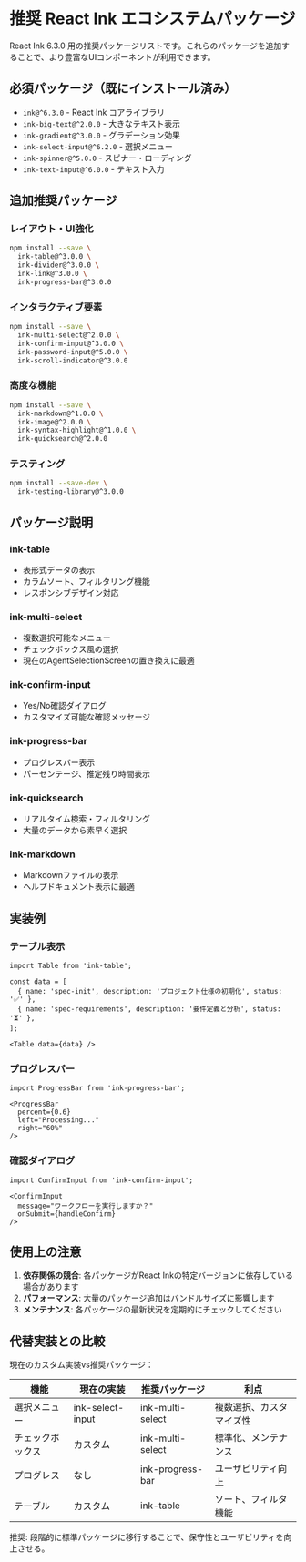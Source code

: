 # 推奨 React Ink エコシステムパッケージ

React Ink 6.3.0 用の推奨パッケージリストです。これらのパッケージを追加することで、より豊富なUIコンポーネントが利用できます。

## 必須パッケージ（既にインストール済み）

- `ink@^6.3.0` - React Ink コアライブラリ
- `ink-big-text@^2.0.0` - 大きなテキスト表示
- `ink-gradient@^3.0.0` - グラデーション効果
- `ink-select-input@^6.2.0` - 選択メニュー
- `ink-spinner@^5.0.0` - スピナー・ローディング
- `ink-text-input@^6.0.0` - テキスト入力

## 追加推奨パッケージ

### レイアウト・UI強化
```bash
npm install --save \
  ink-table@^3.0.0 \
  ink-divider@^3.0.0 \
  ink-link@^3.0.0 \
  ink-progress-bar@^3.0.0
```

### インタラクティブ要素
```bash
npm install --save \
  ink-multi-select@^2.0.0 \
  ink-confirm-input@^3.0.0 \
  ink-password-input@^5.0.0 \
  ink-scroll-indicator@^3.0.0
```

### 高度な機能
```bash
npm install --save \
  ink-markdown@^1.0.0 \
  ink-image@^2.0.0 \
  ink-syntax-highlight@^1.0.0 \
  ink-quicksearch@^2.0.0
```

### テスティング
```bash
npm install --save-dev \
  ink-testing-library@^3.0.0
```

## パッケージ説明

### ink-table
- 表形式データの表示
- カラムソート、フィルタリング機能
- レスポンシブデザイン対応

### ink-multi-select
- 複数選択可能なメニュー
- チェックボックス風の選択
- 現在のAgentSelectionScreenの置き換えに最適

### ink-confirm-input
- Yes/No確認ダイアログ
- カスタマイズ可能な確認メッセージ

### ink-progress-bar
- プログレスバー表示
- パーセンテージ、推定残り時間表示

### ink-quicksearch
- リアルタイム検索・フィルタリング
- 大量のデータから素早く選択

### ink-markdown
- Markdownファイルの表示
- ヘルプドキュメント表示に最適

## 実装例

### テーブル表示
```tsx
import Table from 'ink-table';

const data = [
  { name: 'spec-init', description: 'プロジェクト仕様の初期化', status: '✅' },
  { name: 'spec-requirements', description: '要件定義と分析', status: '⏳' },
];

<Table data={data} />
```

### プログレスバー
```tsx
import ProgressBar from 'ink-progress-bar';

<ProgressBar 
  percent={0.6} 
  left="Processing..." 
  right="60%" 
/>
```

### 確認ダイアログ
```tsx
import ConfirmInput from 'ink-confirm-input';

<ConfirmInput
  message="ワークフローを実行しますか？"
  onSubmit={handleConfirm}
/>
```

## 使用上の注意

1. **依存関係の競合**: 各パッケージがReact Inkの特定バージョンに依存している場合があります
2. **パフォーマンス**: 大量のパッケージ追加はバンドルサイズに影響します
3. **メンテナンス**: 各パッケージの最新状況を定期的にチェックしてください

## 代替実装との比較

現在のカスタム実装vs推奨パッケージ：

| 機能 | 現在の実装 | 推奨パッケージ | 利点 |
|------|------------|----------------|------|
| 選択メニュー | ink-select-input | ink-multi-select | 複数選択、カスタマイズ性 |
| チェックボックス | カスタム | ink-multi-select | 標準化、メンテナンス |
| プログレス | なし | ink-progress-bar | ユーザビリティ向上 |
| テーブル | カスタム | ink-table | ソート、フィルタ機能 |

推奨: 段階的に標準パッケージに移行することで、保守性とユーザビリティを向上させる。